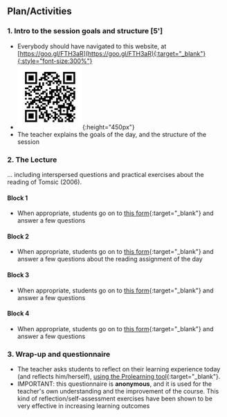 ## Plan/Activities

### 1. Intro to the session goals and structure **[5']**
* Everybody should have navigated to this website, at [https://goo.gl/FTH3aR](https://goo.gl/FTH3aR){:target="_blank"}{:style="font-size:300%"}
* ![... or scan this!](assets/qr.png){:height="450px"}
* The teacher explains the goals of the day, and the structure of the session

### 2. The Lecture

... including interspersed questions and practical exercises about the reading of Tomsic (2006).

#### **Block 1**

* When appropriate, students go on to [this form](https://docs.google.com/forms/d/e/1FAIpQLScS7OBanOLSdf40TcmbiF0bfu7fD0e7fFx6jz8LKrrQknE1Ow/viewform){:target="_blank"} and answer a few questions

#### **Block 2**

* When appropriate, students go on to [this form](https://docs.google.com/forms/d/e/1FAIpQLSfaqRbWBA51ezg0S8X7EqWaIytedE0FdjkwmJNoshIUPpEMOw/viewform){:target="_blank"} and answer a few questions about the reading assignment of the day

#### **Block 3**

* When appropriate, students go on to [this form](https://docs.google.com/forms/d/e/1FAIpQLSfMrHPGWgTdmeUpnoQoJ8hYMVEtfgFIccKzHAPXm0-x2jL3yg/viewform){:target="_blank"} and answer a few questions

#### **Block 4**

* When appropriate, students go on to [this form](https://docs.google.com/forms/d/e/1FAIpQLSesBJJZk1B3DCs2pOl2VAfedtOz8Qis4ePiNB_j2743QLZzEw/viewform){:target="_blank"} and answer a few questions


### 3. Wrap-up and questionnaire
* The teacher asks students to reflect on their learning experience today (and reflects him/herself), [using the Prolearning tool](http://prolearning.realto.ch/){:target="_blank"}.
* IMPORTANT: this questionnaire is **anonymous**, and it is used for the teacher's own understanding and the improvement of the course. This kind of reflection/self-assessment exercises have been shown to be very effective in increasing learning outcomes
